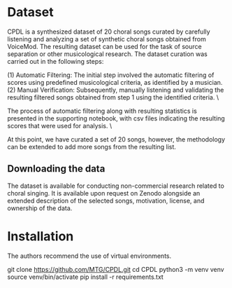 # Dataset
CPDL is a synthesized dataset of 20 choral songs curated by carefully listening and analyzing a set of synthetic choral songs obtained from VoiceMod. The resulting dataset can be used for the task of source separation or other musicological research. 
The dataset curation was carried out in the following steps:

(1) Automatic Filtering: The initial step involved the automatic filtering of scores using predefined musicological criteria, as identified by a musician.\
(2) Manual Verification: Subsequently, manually listening and validating the resulting filtered songs obtained from step 1 using the identified criteria. \

The process of automatic filtering along with resulting statistics is presented in the supporting notebook, with csv files indicating the resulting scores that were used for analysis. \

At this point, we have curated a set of 20 songs, however, the methodology can be extended to add more songs from the resulting list. 

## Downloading the data
The dataset is available for conducting non-commercial research related to choral singing. It is available upon request on Zenodo alongside an extended description of the selected songs, motivation, license, and ownership of the data.

# Installation
The authors recommend the use of virtual environments.

git clone https://github.com/MTG/CPDL.git
cd CPDL
python3 -m venv venv
source venv/bin/activate
pip install -r requirements.txt